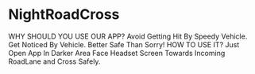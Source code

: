 # NightRoadCross
 WHY SHOULD YOU USE OUR APP? Avoid Getting Hit By Speedy Vehicle. Get Noticed By Vehicle. Better Safe Than Sorry!  HOW TO USE IT? Just Open App In Darker Area Face Headset Screen Towards Incoming RoadLane and Cross Safely.
